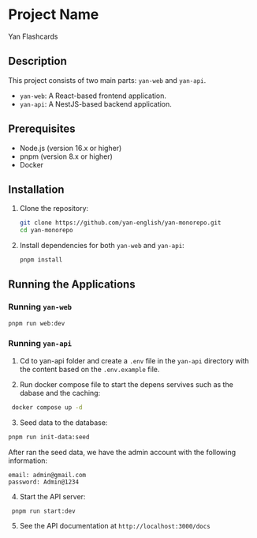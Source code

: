 # Project Name
Yan Flashcards

## Description
This project consists of two main parts: `yan-web` and `yan-api`.

- `yan-web`: A React-based frontend application.
- `yan-api`: A NestJS-based backend application.

## Prerequisites
- Node.js (version 16.x or higher)
- pnpm (version 8.x or higher)
- Docker
## Installation
1. Clone the repository:
    ```sh
    git clone https://github.com/yan-english/yan-monorepo.git
    cd yan-monorepo
    ```

2. Install dependencies for both `yan-web` and `yan-api`:
    ```sh
    pnpm install
    ```

## Running the Applications

### Running `yan-web`
```bash
pnpm run web:dev
```

### Running `yan-api`
1. Cd to yan-api folder and create a `.env` file in the `yan-api` directory with the content based on the `.env.example` file.


2. Run docker compose file to start the depens servives such as the dabase and the caching:
```bash
 docker compose up -d
```

3. Seed data to the database:
```bash
pnpm run init-data:seed
```
After ran the seed data, we have the admin account with the following information:
  ```
  email: admin@gmail.com
  password: Admin@1234
  ```
4. Start the API server:

```bash
 pnpm run start:dev
```

5. See the API documentation at `http://localhost:3000/docs`

